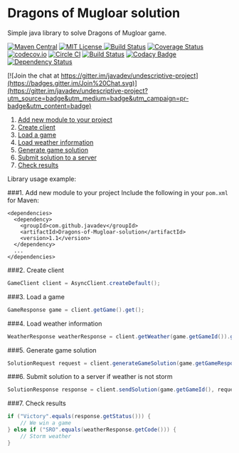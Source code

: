 # Dragons of Mugloar solution
Simple java library to solve Dragons of Mugloar game.

[![Maven Central](https://img.shields.io/maven-central/v/com.github.javadev/Dragons-of-Mugloar-solution.svg)](http://search.maven.org/#search%7Cga%7C1%7Cg%3A%22com.github.javadev%22%20AND%20a%3A%22Dragons-of-Mugloar-solution%22)
[![MIT License](http://img.shields.io/badge/license-MIT-green.svg) ](https://github.com/javadev/undescriptive-project/blob/master/LICENSE)
[![Build Status](https://secure.travis-ci.org/javadev/undescriptive-project.svg)](https://travis-ci.org/javadev/undescriptive-project)
[![Coverage Status](https://coveralls.io/repos/javadev/undescriptive-project/badge.svg?branch=master)](https://coveralls.io/r/javadev/undescriptive-project)
[![codecov.io](http://codecov.io/github/javadev/undescriptive-project/coverage.svg?branch=master)](http://codecov.io/github/javadev/undescriptive-project?branch=master)
[![Circle CI](https://circleci.com/gh/javadev/undescriptive-project.svg?style=badge)](https://circleci.com/gh/javadev/undescriptive-project)
[![Build Status](https://drone.io/github.com/javadev/undescriptive-project/status.png)](https://drone.io/github.com/javadev/undescriptive-project/latest)
[![Codacy Badge](https://api.codacy.com/project/badge/Grade/1ef9ebbd64c64745915d78621af8bb7a)](https://www.codacy.com/app/javadev75/undescriptive-project?utm_source=github.com&amp;utm_medium=referral&amp;utm_content=javadev/undescriptive-project&amp;utm_campaign=Badge_Grade)
[![Dependency Status](https://www.versioneye.com/user/projects/578ef4b688bf880040a26eae/badge.svg?style=flat)](https://www.versioneye.com/user/projects/578ef4b688bf880040a26eae)

[![Join the chat at https://gitter.im/javadev/undescriptive-project](https://badges.gitter.im/Join%20Chat.svg)](https://gitter.im/javadev/undescriptive-project?utm_source=badge&utm_medium=badge&utm_campaign=pr-badge&utm_content=badge)

1. [Add new module to your project](#1-add-new-module-to-your-project)
2. [Create client](#2-create-client)
3. [Load a game](#3-load-a-game)
4. [Load weather information](#4-load-weather-information)
5. [Generate game solution](#5-generate-game-solution)
6. [Submit solution to a server](#6-submit-solution-to-a-server)
7. [Check results](#7-check-results)

Library usage example:

###1. Add new module to your project
Include the following in your `pom.xml` for Maven:

```
<dependencies>
  <dependency>
    <groupId>com.github.javadev</groupId>
    <artifactId>Dragons-of-Mugloar-solution</artifactId>
    <version>1.1</version>
  </dependency>
  ...
</dependencies>
```

###2. Create client

```java
GameClient client = AsyncClient.createDefault();
```

###3. Load a game

```java
GameResponse game = client.getGame().get();
```

###4. Load weather information

```java
WeatherResponse weatherResponse = client.getWeather(game.getGameId()).get();
```

###5. Generate game solution

```java
SolutionRequest request = client.generateGameSolution(game.getGameResponseItem(), weatherResponse);
```

###6. Submit solution to a server if weather is not storm

```java
SolutionResponse response = client.sendSolution(game.getGameId(), request).get();
```

###7. Check results

```java
if ("Victory".equals(response.getStatus())) {
    // We win a game
} else if ("SRO".equals(weatherResponse.getCode())) {
    // Storm weather
}
```
